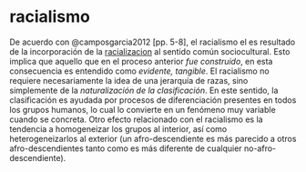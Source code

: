# racialismo

De acuerdo con @camposgarcia2012 [pp. 5-8], el racialismo el es resultado de la incorporación de la [racializacion](racializacion.md) al sentido común sociocultural. Esto implica que aquello que en el proceso anterior *fue construido*, en esta consecuencia es entendido como *evidente, tangible*. El racialismo no requiere necesariamente la idea de una jerarquía de razas, sino simplemente de la *naturalización de la clasificación*. En este sentido, la clasificación es ayudada por procesos de diferenciación presentes en todos los grupos humanos, lo cual lo convierte en un fenómeno muy variable cuando se concreta. Otro efecto relacionado con el racialismo es la tendencia a homogeneizar los grupos al interior, así como heterogeneizarlos al exterior (un afro-descendiente es más parecido a otros afro-descendientes tanto como es más diferente de cualquier no-afro-descendiente).
